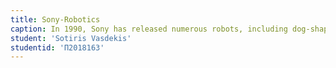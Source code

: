 ```yaml
---
title: Sony-Robotics  
caption: In 1990, Sony has released numerous robots, including dog-shaped robots called AIBO, a music playing robot called Rolly, and a humanoid robot called QRIO. In 2015, Sony partnered with an autonomous driving startup ZMP INC to establish an aerial drone manufacturer named Aerosense.
student: 'Sotiris Vasdekis'
studentid: 'Π2018163'
---
```

